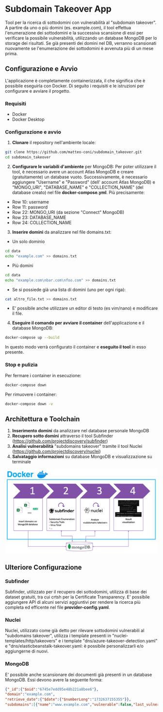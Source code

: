 # Subdomain Takeover App

Tool per la ricerca di sottodomini con vulnerabilità al "subdomain takeover". A partire da uno o più domini (es. example.com), il tool effettua l'enumerazione dei sottodomini e la successiva scansione di essi per verificare la possibile vulnerabilità, utilizzando un database MongoDB per lo storage dei risultati. Se già presenti dei domini nel DB, verranno scansionati nuovamente se l'enumerazione dei sottodomini è avvenuta più di un mese prima.

## Configurazione e Avvio

L'applicazione è completamente containerizzata, il che significa che è possibile eseguirla con Docker. Di seguito i requisiti e le istruzioni per configurare e avviare il progetto.

### Requisiti
- Docker
- Docker Desktop

### Configurazione e avvio 
1. **Clonare** il repository nell'ambiente locale:

```bash
git clone https://github.com/matteo-coni/subdomain_takeover.git
cd subdomain_takeover
```

2. **Configurare le variabili d'ambiente** per MongoDB:
Per poter utilizzare il tool, è necessario avere un account Atlas MongoDB e creare (gratuitamente) un database vuoto. Successivamente, è necessario aggiungere "Username" e "Password" (dell' account Atlas MongoDB) e "MONGO_URI", "DATABASE_NAME" e "COLLECTION_NAME" (del database creato) nel file **docker-compose.yml**. Più precisamente:
- Row 10: username
- Row 11: password
- Row 22: MONGO_URI (da sezione "Connect" MongoDB)
- Row 23: DATABASE_NAME 
- Row 24: COLLECTION_NAME

3. **Inserire domini** da analizzare nel file domains.txt:
- Un solo dominio
```bash 
cd data
echo "example.com" >> domains.txt
```
- Più domini
```bash 
cd data
echo "example.com\nbar.com\nfoo.com" >> domains.txt
```
- Se si possiede già una lista di domini (uno per ogni riga):
```bash 
cat altro_file.txt >> domains.txt
```
- E' possibile anche utilizzare un editor di testo (es vim/nano) e modificare il file.

4. **Eseguire il comando per avviare il container** dell'applicazione e il database MongoDB:

```bash
docker-compose up --build
```
In questo modo verrà configurato il container e **eseguito il tool** in esso presente.

### Stop e pulizia
Per fermare i container in esecuzione:
```bash
docker-compose down
```

Per rimuovere i container:
```bash
docker-compose down -v
```

## Architettura e Toolchain
1. **Inserimento domini** da analizzare nel database personale MongoDB
2. **Recupero sotto domini** attraverso il tool Subfinder (https://github.com/projectdiscovery/subfinder)
3. **Analisi vulnerabilità** "subdomains takeover" tramite il tool Nuclei (https://github.com/projectdiscovery/nuclei)
4. **Salvataggio informazioni** su database MongoDB e visualizzazione su terminale

![Screenshot](images/architecture.png)


## Ulteriore Configurazione 
### Subfinder
Subfinder, utilizzato per il recupero dei sottodomini, utilizza di base dei dataset gratuiti, tra cui crtsh per la Certificate Transparency. E' possibile aggiungere API di alcuni servizi aggiuntivi per rendere la ricerca più completa ed efficente nel file **provider-config.yaml**. 

### Nuclei
Nuclei, utilizzato come già detto per rilevare sottodomini vulnerabili al "subdomains takeover", utilizza i template presenti in "nuclei-templates/http/takeovers" e i template "dns/azure-takeover-detection.yaml" e "dns/elasticbeanstalk-takeover.yaml: è possibile personalizzarli e/o aggiungerne di nuovi.

### MongoDB
E' possibile anche scansionare dei documenti già presenti in un database MongoDB. Essi devono avere la seguente forma:
```json
{"_id":{"$oid":"6745e7edd95e48b221a8bee6"},
"domain":"example.com",
"retrieve_date":{"$date":{"$numberLong":"1732637155355"}},
"subdomains":[{"name":"www.example.com","vulnerable":false,"last_vulnerability_check":{"$date":{"$numberLong":"1732637167129"}}}]}
```



